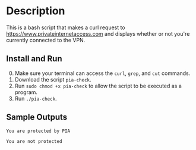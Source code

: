# Description
This is a bash script that makes a curl request to https://www.privateinternetaccess.com and displays whether or not you're currently connected to the VPN.

## Install and Run
0. Make sure your terminal can access the `curl`, `grep`, and `cut` commands.
1. Download the script `pia-check`.
2. Run `sudo chmod +x pia-check` to allow the script to be executed as a program.
3. Run `./pia-check`.

## Sample Outputs
`You are protected by PIA`

`You are not protected`
